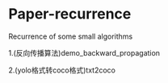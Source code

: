 # Paper-recurrence
Recurrence of some small algorithms

1.(反向传播算法)demo_backward_propagation  []()

2.(yolo格式转coco格式)txt2coco []()


